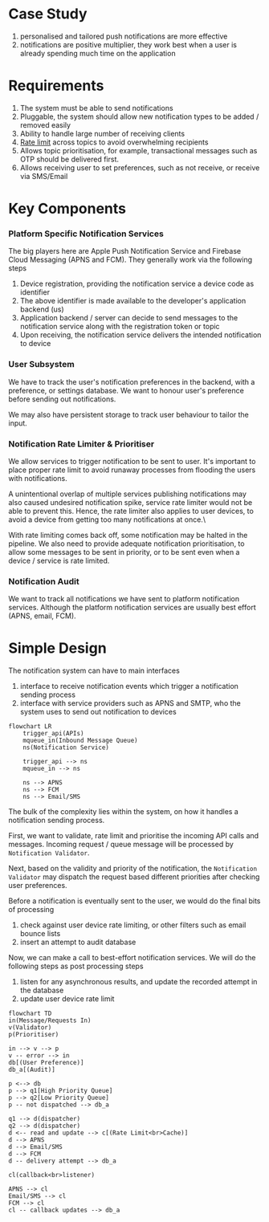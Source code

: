 # Case Study
1. personalised and tailored push notifications are more effective
2. notifications are positive multiplier, they work best when a user is already spending much time on the application
# Requirements
1. The system must be able to send notifications
2. Pluggable, the system should allow new notification types to be added / removed easily
3. Ability to handle large number of receiving clients
4. [Rate limit](Rate%20Limiting) across topics to avoid overwhelming recipients
5. Allows topic prioritisation, for example, transactional messages such as OTP should be delivered first. 
6. Allows receiving user to set preferences, such as not receive, or receive via SMS/Email
# Key Components
### Platform Specific Notification Services
The big players here are Apple Push Notification Service and Firebase Cloud Messaging (APNS and FCM). They generally work via the following steps
1. Device registration, providing the notification service a device code as identifier
2. The above identifier is made available to the developer's application backend (us)
3. Application backend / server can decide to send messages to the notification service along with the registration token or topic
4. Upon receiving, the notification service delivers the intended notification to device
### User Subsystem
We have to track the user's notification preferences in the backend, with a preference, or settings database. We want to honour user's preference before sending out notifications.

We may also have persistent storage to track user behaviour to tailor the input.
### Notification Rate Limiter & Prioritiser
We allow services to trigger notification to be sent to user. It's important to place proper rate limit to avoid runaway processes from flooding the users with notifications.

A unintentional overlap of multiple services publishing notifications may also caused undesired notification spike, service rate limiter would not be able to prevent this. Hence, the rate limiter also applies to user devices, to avoid a device from getting too many notifications at once.\

With rate limiting comes back off, some notification may be halted in the pipeline. We also need to provide adequate notification prioritisation, to allow some messages to be sent in priority, or to be sent even when a device / service is rate limited.
### Notification Audit
We want to track all notifications we have sent to platform notification services. Although the platform notification services are usually best effort (APNS, email, FCM).

# Simple Design
The notification system can have to main interfaces
1. interface to receive notification events which trigger a notification sending process
2. interface with service providers such as APNS and SMTP, who the system uses to send out notification to devices

```mermaid
flowchart LR
	trigger_api(APIs)
	mqueue_in(Inbound Message Queue)
	ns(Notification Service)
	
	trigger_api --> ns
	mqueue_in --> ns

	ns --> APNS
	ns --> FCM
	ns --> Email/SMS
```

The bulk of the complexity lies within the system, on how it handles a notification sending process.

First, we want to validate, rate limit and prioritise the incoming API calls and messages. Incoming request / queue message will be processed by `Notification Validator`.

Next, based on the validity and priority of the notification, the `Notification Validator` may dispatch the request based different priorities after checking user preferences.

Before a notification is eventually sent to the user, we would do the final bits of processing
1. check against user device rate limiting, or other filters such as email bounce lists
2. insert an attempt to audit database

Now, we can make a call to best-effort notification services. We will do the following steps as post processing steps
1. listen for any asynchronous results, and update the recorded attempt in the database
2. update user device rate limit

```mermaid
flowchart TD
in(Message/Requests In)
v(Validator)
p(Prioritiser)

in --> v --> p
v -- error --> in
db[(User Preference)]
db_a[(Audit)]

p <--> db
p --> q1[High Priority Queue]
p --> q2[Low Priority Queue]
p -- not dispatched --> db_a

q1 --> d(dispatcher)
q2 --> d(dispatcher)
d <-- read and update --> c[(Rate Limit<br>Cache)]
d --> APNS
d --> Email/SMS
d --> FCM
d -- delivery attempt --> db_a

cl(callback<br>listener)

APNS --> cl
Email/SMS --> cl
FCM --> cl
cl -- callback updates --> db_a
```

